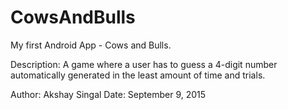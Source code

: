 # CowsAndBulls

My first Android App - Cows and Bulls. 

Description: A game where a user has to guess a 4-digit number automatically generated in the least amount of time and trials.

Author: Akshay Singal
Date: September 9, 2015

